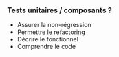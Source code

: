 ###  Tests unitaires / composants ?

* Assurer la non-régression
* Permettre le refactoring
* Décrire le fonctionnel
* Comprendre le code
